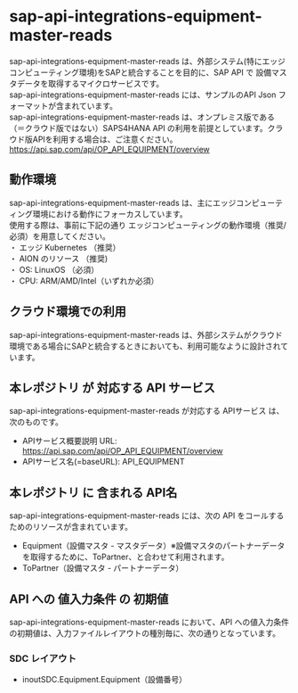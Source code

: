 # sap-api-integrations-equipment-master-reads  
sap-api-integrations-equipment-master-reads は、外部システム(特にエッジコンピューティング環境)をSAPと統合することを目的に、SAP API で 設備マスタデータを取得するマイクロサービスです。  
sap-api-integrations-equipment-master-reads には、サンプルのAPI Json フォーマットが含まれています。  
sap-api-integrations-equipment-master-reads は、オンプレミス版である（＝クラウド版ではない）SAPS4HANA API の利用を前提としています。クラウド版APIを利用する場合は、ご注意ください。  
https://api.sap.com/api/OP_API_EQUIPMENT/overview  

## 動作環境
sap-api-integrations-equipment-master-reads は、主にエッジコンピューティング環境における動作にフォーカスしています。   
使用する際は、事前に下記の通り エッジコンピューティングの動作環境（推奨/必須）を用意してください。   
・ エッジ Kubernetes （推奨）    
・ AION のリソース （推奨)    
・ OS: LinuxOS （必須）    
・ CPU: ARM/AMD/Intel（いずれか必須） 

## クラウド環境での利用  
sap-api-integrations-equipment-master-reads は、外部システムがクラウド環境である場合にSAPと統合するときにおいても、利用可能なように設計されています。  

## 本レポジトリ が 対応する API サービス
sap-api-integrations-equipment-master-reads が対応する APIサービス は、次のものです。

* APIサービス概要説明 URL: https://api.sap.com/api/OP_API_EQUIPMENT/overview  
* APIサービス名(=baseURL): API_EQUIPMENT

## 本レポジトリ に 含まれる API名
sap-api-integrations-equipment-master-reads には、次の API をコールするためのリソースが含まれています。  

* Equipment（設備マスタ - マスタデータ）※設備マスタのパートナーデータを取得するために、ToPartner、と合わせて利用されます。
* ToPartner（設備マスタ - パートナーデータ）

## API への 値入力条件 の 初期値
sap-api-integrations-equipment-master-reads において、API への値入力条件の初期値は、入力ファイルレイアウトの種別毎に、次の通りとなっています。  

### SDC レイアウト

* inoutSDC.Equipment.Equipment（設備番号）
